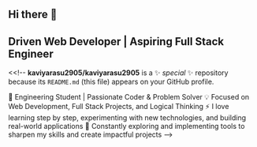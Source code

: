 ## Hi there 👋

## Driven Web Developer | Aspiring Full Stack Engineer

<<!--
**kaviyarasu2905/kaviyarasu2905** is a ✨ _special_ ✨ repository because its `README.md` (this file) appears on your GitHub profile.

🏫 Engineering Student | Passionate Coder & Problem Solver
💡 Focused on Web Development, Full Stack Projects, and Logical Thinking
⚡ I love learning step by step, experimenting with new technologies, and building real-world applications
🔧 Constantly exploring and implementing tools to sharpen my skills and create impactful projects
-->
